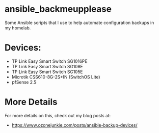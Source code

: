 # ansible_backmeupplease

Some Ansible scripts that I use to help automate configuration backups in my homelab.

# Devices:

* TP Link Easy Smart Switch SG1016PE
* TP Link Easy Smart Switch SG108E
* TP Link Easy Smart Switch SG105E
* Microtik CSS610-8G-2S+IN (SwitchOS Lite)
* pfSense 2.5

# More Details

For more details on this, check out my blog posts at:
* https://www.ozonejunkie.com/posts/ansible-backup-devices/


